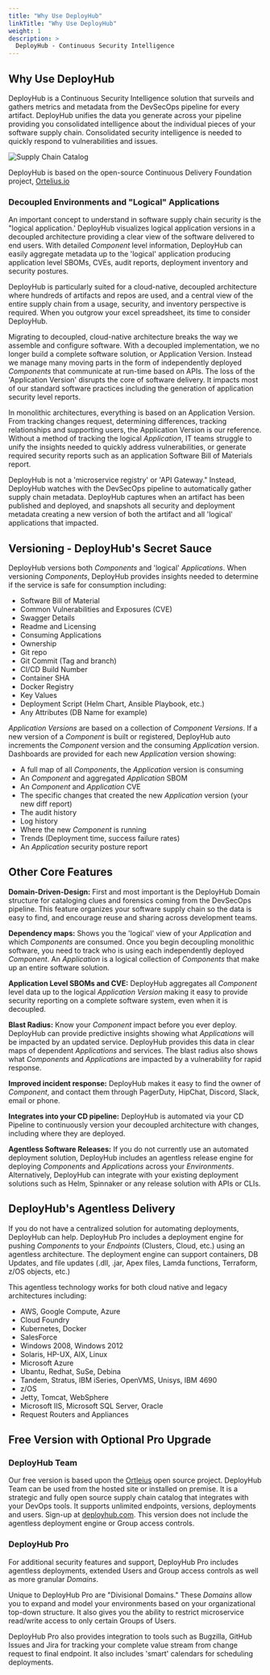 ```yaml
---
title: "Why Use DeployHub"
linkTitle: "Why Use DeployHub"
weight: 1
description: >
  DeployHub - Continuous Security Intelligence
---
```


## Why Use DeployHub

DeployHub is a Continuous Security Intelligence solution that surveils and gathers metrics and metadata from the DevSecOps pipeline for every artifact. DeployHub unifies the data you generate across your pipeline providing you consolidated intelligence about the individual pieces of your software supply chain. Consolidated security intelligence is needed to quickly respond to vulnerabilities and issues. 

![Supply Chain Catalog](/userguide/images/supplychaincatalog.png/)

DeployHub is based on the open-source Continuous Delivery Foundation project, [Ortelius.io](https://ortelius.io)

### Decoupled Environments and "Logical" Applications

An important concept to understand in software supply chain security is the "logical application.' DeployHub visualizes logical application versions in a decoupled architecture providing a clear view of the software delivered to end users. With detailed _Component_ level information, DeployHub can easily aggregate metadata up to the 'logical' application producing application level SBOMs, CVEs, audit reports, deployment inventory and security postures.

DeployHub is particularly suited for a cloud-native, decoupled architecture where hundreds of artifacts and repos are used, and a central view of the entire supply chain from a usage, security, and inventory perspective is required. When you outgrow your excel spreadsheet, its time to consider DeployHub.

Migrating to decoupled, cloud-native architecture breaks the way we assemble and configure software. With a decoupled implementation, we no longer build a complete software solution, or Application Version. Instead we manage many moving parts in the form of independently deployed _Components_ that communicate at run-time based on APIs.  The loss of the 'Application Version' disrupts the core of software delivery.  It impacts most of our standard software practices including the generation of application security level reports. 

 In monolithic architectures, everything is based on an Application Version. From tracking changes request, determining differences, tracking relationships and supporting users, the Application Version is our reference. Without a method of tracking the logical _Application_, IT teams struggle to unify the insights needed to quickly address vulnerabilities, or generate required security reports such as an application Software Bill of Materials report.

DeployHub is not a 'microservice registry' or 'API Gateway."  Instead, DeployHub watches with the DevSecOps pipeline to automatically gather supply chain metadata. DeployHub captures when an artifact has been published and deployed, and snapshots all security and deployment metadata creating a new version of both the artifact and all 'logical' applications that impacted. 

## Versioning - DeployHub's Secret Sauce

DeployHub versions both _Components_ and 'logical' _Applications_.  When versioning _Components_, DeployHub provides insights needed to determine if the service is safe for consumption including:

- Software Bill of Material
- Common Vulnerabilities and Exposures (CVE)
- Swagger Details
- Readme and Licensing
- Consuming Applications
- Ownership
- Git repo
- Git Commit (Tag and branch)
- CI/CD Build Number
- Container SHA
- Docker Registry
- Key Values
- Deployment Script (Helm Chart, Ansible Playbook, etc.)
- Any Attributes (DB Name for example)

 _Application Versions_ are based on a collection of _Component Versions_. If a new version of a _Component_ is built or registered, DeployHub auto increments the _Component_ version and the consuming _Application_ version.  Dashboards are provided for each new _Application_ version showing:

- A full map of all _Components_, the _Application_ version is consuming
- An _Component_ and aggregated _Application_ SBOM
- An _Component_ and _Application_ CVE
- The specific changes that created the new _Application_ version (your new diff report)
- The audit history
- Log history
- Where the new _Component_ is running
- Trends (Deployment time, success failure rates)
- An _Application_ security posture report


## Other Core Features

**Domain-Driven-Design:** First and most important is the DeployHub Domain structure for cataloging clues and forensics coming from the DevSecOps pipeline. This feature organizes your software supply chain so the data is easy to find, and encourage reuse and sharing across development teams.

**Dependency maps:** Shows you the 'logical' view of your _Application_ and which _Components_ are consumed. Once you begin decoupling monolithic software, you need to track who is using each independently deployed _Component_. An _Application_ is a logical collection of _Components_ that make up an entire software solution.

**Application Level SBOMs and CVE:** DeployHub aggregates all _Component_ level data up to the logical _Application Version_ making it easy to provide security reporting on a complete software system, even when it is decoupled.

**Blast Radius:** Know your _Component_ impact before you ever deploy. DeployHub can provide predictive insights showing what _Applications_ will be impacted by an updated service. DeployHub provides this data in clear maps of dependent _Applications_ and services. The blast radius also shows what _Components_ and _Applications_ are impacted by a vulnerability for rapid response. 

 **Improved incident response:** DeployHub makes it easy to find the owner of _Component_, and contact them through PagerDuty, HipChat, Discord, Slack, email or phone.

**Integrates into your CD pipeline:** DeployHub is automated via your CD Pipeline to continuously version your decoupled architecture with changes, including where they are deployed.

**Agentless Software Releases:** If you do not currently use an automated deployment solution, DeployHub includes an agentless release engine for deploying _Components_ and _Applications_ across your _Environments_. Alternatively, DeployHub can integrate with your existing deployment solutions such as Helm, Spinnaker or any release solution with APIs or CLIs.  

## DeployHub's Agentless Delivery

If you do not have a centralized solution for automating deployments, DeployHub can help. DeployHub Pro includes a deployment engine for pushing _Components_ to your _Endpoints_ (Clusters, Cloud, etc.) using an agentless architecture. The deployment engine can support containers, DB Updates, and file updates (.dll, .jar, Apex files, Lamda functions, Terraform, z/OS objects, etc.)

This agentless technology works for both cloud native and legacy architectures including:

- AWS, Google Compute, Azure
- Cloud Foundry
- Kubernetes, Docker
- SalesForce
- Windows 2008, Windows 2012
- Solaris, HP-UX, AIX, Linux
- Microsoft Azure
- Ubantu, Redhat, SuSe, Debina
- Tandem, Stratus, IBM iSeries, OpenVMS, Unisys, IBM 4690
- z/OS
- Jetty, Tomcat, WebSphere
- Microsoft IIS, Microsoft SQL Server, Oracle
- Request Routers and Appliances

## Free Version with Optional Pro Upgrade

### DeployHub Team

Our free version is based upon the [Ortleius](https://www.Ortelius.io/) open source project. DeployHub Team can be used from the hosted site or installed on premise. It is a strategic and fully open source supply chain catalog that integrates with your DevOps tools. It supports unlimited endpoints, versions, deployments and users. Sign-up at [deployhub.com](https://www.deployhub.com/deployhub-team/). This version does not include the agentless deployment engine or Group access controls.

### DeployHub Pro

For additional security features and support, DeployHub Pro includes agentless deployments, extended Users and Group access controls as well as more granular _Domains_.

Unique to DeployHub Pro are "Divisional Domains." These _Domains_ allow you to expand and model your environments based on your organizational top-down structure. It also gives you the ability to restrict microservice read/write access to only certain Groups of Users.

DeployHub Pro also provides integration to tools such as Bugzilla, GitHub Issues and Jira for tracking your complete value stream from change request to final endpoint. It also includes 'smart' calendars for scheduling deployments.
